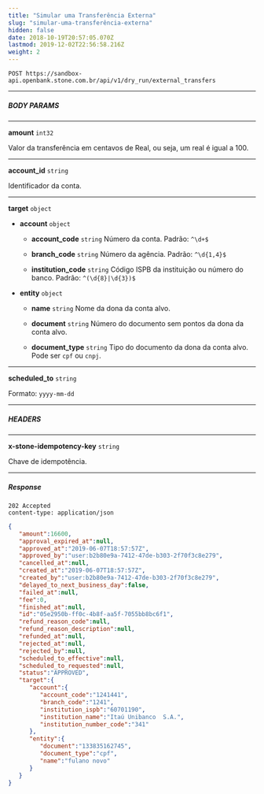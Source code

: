 ```yaml
---
title: "Simular uma Transferência Externa"
slug: "simular-uma-transferência-externa"
hidden: false
date: 2018-10-19T20:57:05.070Z
lastmod: 2019-12-02T22:56:58.216Z
weight: 2
---
```



```http
POST https://sandbox-api.openbank.stone.com.br/api/v1/dry_run/external_transfers
```

---

##### BODY PARAMS

---

**amount**  `int32`

Valor da transferência em centavos de Real, ou seja, um real é igual a 100.

---

**account_id**  `string`

Identificador da conta.

---

**target**  `object`

- **account**  `object`

  - **account_code** `string`
    Número da conta. Padrão: `^\d+$`

  - **branch_code** `string`
    Número da agência. Padrão: `^\d{1,4}$`

  - **institution_code** `string`
    Código ISPB da instituição ou número do banco. Padrão: `^(\d{8}|\d{3})$`

- **entity**  `object`
  
  - **name** `string`
    Nome da dona da conta alvo.

  - **document** `string`
    Número do documento sem pontos da dona da conta alvo.

  - **document_type** `string`
    Tipo do documento da dona da conta alvo. Pode ser `cpf` ou `cnpj`.

---

**scheduled_to**  `string`

Formato: `yyyy-mm-dd`

---

##### HEADERS

---

**x-stone-idempotency-key**  `string`

Chave de idempotência.

---

##### Response

```http
202 Accepted
content-type: application/json
```

```JSON
{  
   "amount":16600,
   "approval_expired_at":null,
   "approved_at":"2019-06-07T18:57:57Z",
   "approved_by":"user:b2b80e9a-7412-47de-b303-2f70f3c8e279",
   "cancelled_at":null,
   "created_at":"2019-06-07T18:57:57Z",
   "created_by":"user:b2b80e9a-7412-47de-b303-2f70f3c8e279",
   "delayed_to_next_business_day":false,
   "failed_at":null,
   "fee":0,
   "finished_at":null,
   "id":"05e2950b-ff0c-4b8f-aa5f-7055bb8bc6f1",
   "refund_reason_code":null,
   "refund_reason_description":null,
   "refunded_at":null,
   "rejected_at":null,
   "rejected_by":null,
   "scheduled_to_effective":null,
   "scheduled_to_requested":null,
   "status":"APPROVED",
   "target":{  
      "account":{  
         "account_code":"1241441",
         "branch_code":"1241",
         "institution_ispb":"60701190",
         "institution_name":"Itaú Unibanco  S.A.",
         "institution_number_code":"341"
      },
      "entity":{  
         "document":"133835162745",
         "document_type":"cpf",           
         "name":"fulano novo"
      }
   }
}
```

